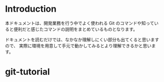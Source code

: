 # Introduction

本ドキュメントは、開発業務を行う中でよく使われる Git のコマンドや知っていると便利だと感じたコマンドの説明をまとめているものとなります。

ドキュメントを読むだけでは、なかなか理解しにくい部分も出てくると思いますので、
実際に環境を用意して手元で動かしてみるとより理解できるかと思います。

# git-tutorial
